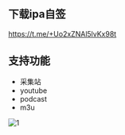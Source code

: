

## 下载ipa自签
https://t.me/+Uo2xZNAl5lvKx98t

## 支持功能

- 采集站
- youtube
- podcast
- m3u

![1](https://raw.githubusercontent.com/m3u8playlist/dp/master/IMG_4363.jpeg)


